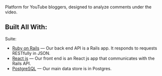 Platform for YouTube bloggers, designed to analyze comments under the video.

## Built All With:

Suite:
- [Ruby on Rails](https://github.com/rails/rails) &mdash; Our back end API is a Rails app. It responds to requests RESTfully in JSON.
- [React js](https://github.com/facebook/react) &mdash; Our front end is an React js app that communicates with the Rails API.
- [PostgreSQL](https://www.postgresql.org/) &mdash; Our main data store is in Postgres.


